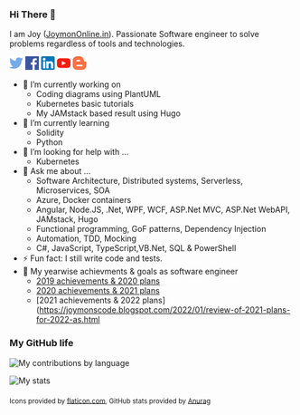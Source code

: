 ### Hi There 👋

I am Joy ([JoymonOnline.in](https://joymononline.in)). Passionate Software engineer to solve problems regardless of tools and technologies.

[![alt text][1.2]][1]  [![alt text][2.2]][2]  [![alt text][2.3]][3]  [![alt text][2.4]][4] [![alt text][2.5]][5]

<!--
**joymon/joymon** is a ✨ _special_ ✨ repository because its `README.md` (this file) appears on your GitHub profile.
-->

- 🔭 I’m currently working on
  - Coding diagrams using PlantUML
  - Kubernetes basic tutorials
  - My JAMstack based result using Hugo
- 🌱 I’m currently learning
  - Solidity
  - Python
- 🤔 I’m looking for help with ...
  - Kubernetes
- 💬 Ask me about ...
  - Software Architecture, Distributed systems, Serverless, Microservices, SOA 
  - Azure, Docker containers
  - Angular, Node.JS, .Net,  WPF, WCF, ASP.Net MVC, ASP.Net WebAPI, JAMstack, Hugo
  - Functional programming, GoF patterns, Dependency Injection
  - Automation, TDD, Mocking
  - C#, JavaScript, TypeScript,VB.Net, SQL & PowerShell
- ⚡ Fun fact: I still write code and tests.
- :checkered_flag: My yearwise achievments & goals as software engineer
  - [2019 achievements & 2020 plans](https://joymonscode.blogspot.com/2019/12/review-of-2019-plans-for-2020-as.html)
  - [2020 achievements & 2021 plans](https://joymonscode.blogspot.com/2021/01/review-of-2020-plans-for-2021-as.html)
  - [2021 achievements & 2022 plans](https://joymonscode.blogspot.com/2022/01/review-of-2021-plans-for-2022-as.html

### My GitHub life

![My contributions by language](https://github-readme-stats.vercel.app/api/top-langs/?username=joymon&hide=css,html&layout=compact)

![My stats](https://github-readme-stats.vercel.app/api?username=joymon&theme=default&count_private=true&show_icons=true)

[1.2]: twitter.png (Twitter)
[2.2]: facebook.png (Facebook)
[2.3]: linkedin.png (LinkedIn)
[2.4]: youtube.png (YoyTube - Joymon v/s Code)
[2.5]: blogger.png (Blogger - Joymon v/s Code)

[1]: https://twitter.com/joymon
[2]: https://www.facebook.com/joygeorgek
[3]: https://www.linkedin.com/in/joymon
[4]: https://www.youtube.com/channel/UC78wYrq_keVaDV8STReHRxg
[5]: https://joymonscode.blogspot.com

<sub>Icons provided by [flaticon.com](https://www.flaticon.com/), GitHub stats provided by [Anurag](https://github.com/anuraghazra/github-readme-stats)</sub>
